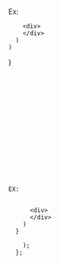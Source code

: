 















Ex:


        <div>
        </div>
      )
    )
  }

```
















EX:


      <div>
      </div>
    )
  }

    );
  };

```

